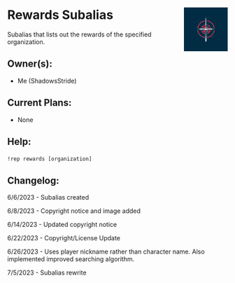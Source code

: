 <h1>Rewards Subalias<img align="right" src="image.png" width="100px"></h1>

Subalias that lists out the rewards of the specified organization.

## Owner(s):
- Me (ShadowsStride)

## Current Plans:
- None

## Help:
`!rep rewards [organization]` 

## Changelog:
6/6/2023 - Subalias created

6/8/2023 - Copyright notice and image added

6/14/2023 - Updated copyright notice

6/22/2023 - Copyright/License Update

6/26/2023 - Uses player nickname rather than character name. Also implemented improved searching algorithm.

7/5/2023 - Subalias rewrite